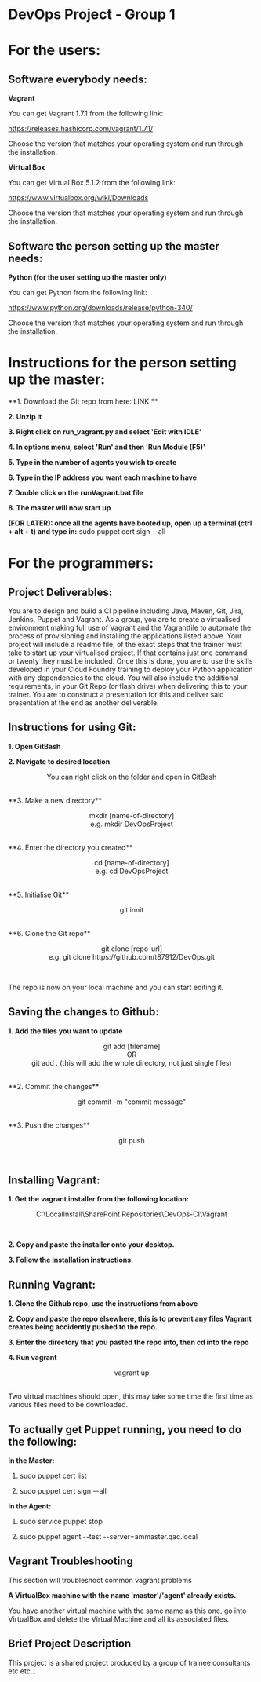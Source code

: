 # DevOps Project - Group 1

# For the users:

## Software everybody needs:

**Vagrant**

You can get Vagrant 1.7.1 from the following link:

https://releases.hashicorp.com/vagrant/1.7.1/

Choose the version that matches your operating system and run through the installation.

**Virtual Box**

You can get Virtual Box 5.1.2 from the following link:

https://www.virtualbox.org/wiki/Downloads

Choose the version that matches your operating system and run through the installation.

## Software the person setting up the master needs:

**Python (for the user setting up the master only)**

You can get Python from the following link:

https://www.python.org/downloads/release/python-340/

Choose the version that matches your operating system and run through the installation.

# Instructions for the person setting up the master:

**1. Download the Git repo from here: LINK **

**2. Unzip it**

**3. Right click on run_vagrant.py and select 'Edit with IDLE'**

**4. In options menu, select 'Run' and then 'Run Module (F5)'**

**5. Type in the number of agents you wish to create**

**6. Type in the IP address you want each machine to have**

**7. Double click on the runVagrant.bat file**

**8. The master will now start up**

**(FOR LATER): once all the agents have booted up, open up a terminal (ctrl + alt + t) and type in:**
sudo puppet cert sign --all

# For the programmers:

## Project Deliverables:

You are to design and build a CI pipeline including Java, Maven, Git, Jira, Jenkins, Puppet and Vagrant. As a group, you are to create a virtualised environment making full use of Vagrant and the Vagrantfile to automate the process of provisioning and installing the applications listed above.
Your project will include a readme file, of the exact steps that the trainer must take to start up your virtualised project. If that contains just one command, or twenty they must be included.
Once this is done, you are to use the skills developed in your Cloud Foundry training to deploy your Python application with any dependencies to the cloud.
You will also include the additional requirements, in your Git Repo (or flash drive) when delivering this to your trainer.
You are to construct a presentation for this and deliver said presentation at the end as another deliverable.


## Instructions for using Git:

**1. Open GitBash**

**2. Navigate to desired location**

<p align="center">
    You can right click on the folder and open in GitBash
</p> <br />
**3. Make a new directory** 

<p align="center">
	mkdir [name-of-directory]<br />
	e.g. mkdir DevOpsProject
</p> <br />
**4. Enter the directory you created**

<p align="center">
	cd [name-of-directory]<br />
	e.g. cd DevOpsProject
</p> <br />
**5. Initialise Git**
<p align="center">
	git innit
</p> <br />
**6. Clone the Git repo**

<p align="center">
	git clone [repo-url]<br />
	e.g. git clone https://github.com/t87912/DevOps.git
</p> <br />

The repo is now on your local machine and you can start editing it.

## Saving the changes to Github:

**1. Add the files you want to update**

<p align="center">
	git add [filename]<br />
	OR<br />
	git add . (this will add the whole directory, not just single files)
</p> <br />
**2. Commit the changes**

<p align="center">
	git commit -m "commit message"
</p> <br />
**3. Push the changes**

<p align="center">
	git push
</p> <br />

## Installing Vagrant:

**1. Get the vagrant installer from the following location:**

<p align="center">
	C:\LocalInstall\SharePoint Repositories\DevOps-CI\Vagrant
</p> <br />

**2. Copy and paste the installer onto your desktop.**
 
**3. Follow the installation instructions.**

## Running Vagrant:

**1. Clone the Github repo, use the instructions from above**

**2. Copy and paste the repo elsewhere, this is to prevent any files Vagrant creates being accidently pushed to the repo.**

**3. Enter the directory that you pasted the repo into, then cd into the repo**

**4. Run vagrant**
<p align="center">
	vagrant up
</p> <br />
Two virtual machines should open, this may take some time the first time as various files need to be downloaded.

## To actually get Puppet running, you need to do the following:
**In the Master:**

1. sudo puppet cert list

2. sudo puppet cert sign --all

**In the Agent:**

1. sudo service puppet stop

2. sudo puppet agent --test --server=ammaster.qac.local

## Vagrant Troubleshooting
This section will troubleshoot common vagrant problems

**A VirtualBox machine with the name 'master'/'agent' already exists.**

You have another virtual machine with the same name as this one, go into VirtualBox and delete the Virtual Machine and all its associated files.

## Brief Project Description
This project is a shared project produced by a group of trainee consultants etc etc...
